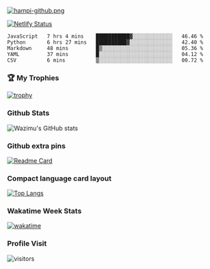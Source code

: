 [![hampi-github.png](https://i.postimg.cc/d04DybCw/hampi-github.png)](https://postimg.cc/bGSzXFLB)


  [![Netlify Status](https://api.netlify.com/api/v1/badges/c7864322-293c-413f-93a7-1af5bf544dd2/deploy-status)](https://app.netlify.com/sites/hampi-tourism-site-hb/deploys)
 
<!--START_SECTION:waka-->
```text
JavaScript   7 hrs 4 mins    ███████████▓░░░░░░░░░░░░░   46.46 % 
Python       6 hrs 27 mins   ██████████▓░░░░░░░░░░░░░░   42.40 % 
Markdown     48 mins         █▒░░░░░░░░░░░░░░░░░░░░░░░   05.36 % 
YAML         37 mins         █░░░░░░░░░░░░░░░░░░░░░░░░   04.12 % 
CSV          6 mins          ▒░░░░░░░░░░░░░░░░░░░░░░░░   00.72 % 
```
<!--END_SECTION:waka-->
### 🏆 My Trophies
  [![trophy](https://github-profile-trophy.vercel.app/?username=wazimuhb&theme=juicyfresh&no-bg=true)](https://github.com/wazimuhb/tourism-hampi)

### Github Stats

![Wazimu's GitHub stats](https://github-readme-stats.vercel.app/api?username=wazimuhb&count_private=true&show_icons=true&theme=dark&title_color=009933&include_all_commits=true)

### Github extra pins

[![Readme Card](https://github-readme-stats.vercel.app/api/pin/?username=wazimuhb&repo=tourism-hampi&theme=dark&title_color=009933)](https://github.com/wazimuhb/tourism-hampi&show_owner=true&count_private=true)

### Compact language card layout

[![Top Langs](https://github-readme-stats.vercel.app/api/top-langs/?username=wazimuhb&layout=compact&theme=dark&title_color=009933)](https://github.com/wazimuhb/tourism-hampi)

### Wakatime Week Stats

[![wakatime](https://wakatime.com/badge/user/26cc90f6-22da-4220-ac7d-f452b6324239/project/144df26d-a787-4ae8-ac6a-e83461b1941e.svg)](https://wakatime.com/badge/user/26cc90f6-22da-4220-ac7d-f452b6324239/project/144df26d-a787-4ae8-ac6a-e83461b1941e)

### Profile Visit

![visitors](https://visitor-badge.glitch.me/badge?page_id=wazimuhb.tourism-hampi&left_color=green&right_color=red&theme=dark&title_color=009933)
